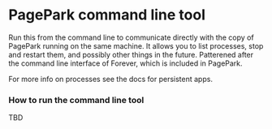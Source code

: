 # PagePark command line tool

Run this from the command line to communicate directly with the copy of PagePark running on the same machine. It allows you to list processes, stop and restart them, and possibly other things in the future. Patterened after the command line interface of Forever, which is included in PagePark. 

For more info on processes see the docs for persistent apps. 

### How to run the command line tool

TBD


